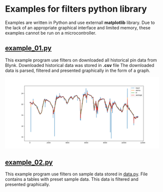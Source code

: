 # Examples for filters python library

Examples are written in Python and use externall **matplotlib** library.
Due to the lack of an appropriate graphical interface and limited memory, these examples cannot be run on a microcontroller.

## [example_01.py](example_01.py)

This example program use filters on downloaded all historical pin data from Blynk. Downloaded historical data was stored in **.csv** file
The downloaded data is parsed, filtered and presented graphically in the form of a graph.

![example_01.png](example_01.png)

## [example_02.py](example_02.py)

This example program use filters on sample data stored in [data.py](data.py).
File contains a tables with preset sample data.
This data is filtered and presented graphically.
